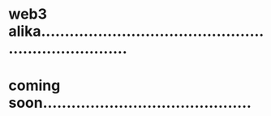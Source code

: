 # web3 alika........................................................................
# coming soon............................................
